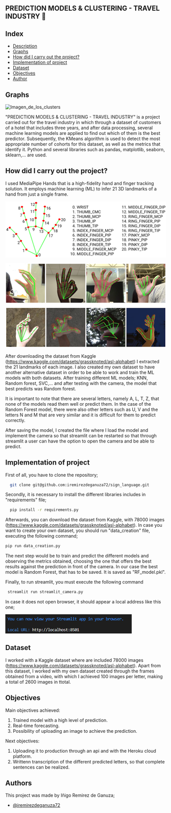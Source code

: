 ## PREDICTION MODELS & CLUSTERING - TRAVEL INDUSTRY   🏨
                                

##  Index

- [Description](#Description)
- [Graphs](#Graphs)
- [How did I carry out the project?](#How-did-I-carry-out-the-project)
- [Implementation of project](#Implementation-of-project)
- [Dataset](#Dataset)
- [Objectives](#Objectives)
- [Author](#Author)

## Graphs

![Imagen_de_los_clusters](https://raw.githubusercontent.com/iremirezdeganuza72/Cohort_Analysis/main/Clusters.jpg)

"PREDICTION MODELS & CLUSTERING - TRAVEL INDUSTRY" is a project carried out for the travel industry in which through a dataset of customers of a hotel that includes three years, and after data processing, several machine learning models are applied to find out which of them is the best predictor. Subsequently, the KMeans algorithm is used to detect the most appropriate number of cohorts for this dataset, as well as the metrics that identify it.  Python and several libraries such as pandas, matplotlib, seaborn, sklearn,... are used.


## How did I carry out the project?

I used MediaPipe Hands that is a high-fidelity hand and finger tracking solution.
It employs machine learning (ML) to infer 21 3D landmarks of a hand from just a single frame.

![MediaPipe landmarks](https://raw.githubusercontent.com/iremirezdeganuza72/sign_language/main/Imagenes/hand_landmarks.png)

![MediaPipe real hands](https://raw.githubusercontent.com/iremirezdeganuza72/sign_language/main/Imagenes/hand_landmarks_2.png)

After downloading the dataset from Kaggle (https://www.kaggle.com/datasets/grassknoted/asl-alphabet) I extracted the 21 landmarks 
of each image. I also created my own dataset to have another alternative dataset in order to be able to work and train the ML models with both datasets.
After training different ML models; KNN, Random forest, SVC,... and after testing with the camera, the model that best predicts was Random forest.

It is important to note that there are several letters, namely A, L, T, Z, that none of the models read them well or predict them. 
In the case of the Random Forest model, there were also other letters such as U, V and the letters N and M that are very similar and it is difficult for them to predict correctly.

After saving the model, I created the file where I load the model and implement the camera so that streamlit can be restarted so that through streamlit a user can have the option to open the camera and be able to predict.

## Implementation of project

First of all, you have to clone the repository;

```bash
  git clone git@github.com:iremirezdeganuza72/sign_language.git
```

Secondly, it is necessary to install the different libraries includes in "requirements" file;

```bash
  pip install -r requirements.py
```

Afterwards, you can download the dataset from Kaggle, with 78000 images (https://www.kaggle.com/datasets/grassknoted/asl-alphabet).
In case you want to create your own dataset, you should run "data_creation" file, executing the following command;

```bash
pip run data_creation.py
```

The next step would be to train and predict the different models and observing the metrics obtained, choosing the one that offers the best results against the prediction in front of the camera. 
In our case the best model is Random Forest, that has to be saved. It is saved as "RF_model.pkl".

Finally, to run streamlit, you must execute the following command

```bash
 streamlit run streamlit_camera.py
```

In case it does not open browser, it should appear a local address like this one;

![localhost](https://raw.githubusercontent.com/iremirezdeganuza72/sign_language/main/Imagenes/localhost.png)


## Dataset

I worked with a Kaggle dataset where are included 78000 images (https://www.kaggle.com/datasets/grassknoted/asl-alphabet).
Apart from this dataset, I worked with my own dataset created through the frames obtained from a video, with which I achieved 100 images per letter, making a total of 2600 images in ttotal. 
## Objectives
Main objectives achieved:

1. Trained model with a high level of prediction.
2. Real-time forecasting.
3. Possibility of uploading an image to achieve the prediction.

Next objectives:

1. Uploading it to production through an api and with the Heroku cloud platform.
2. Writtenn transcription of the different predicted letters, so that complete sentences can be realized.

## Authors

This project was made by Iñigo Remirez de Ganuza;

- [@iremirezdeganuza72](https://github.com/iremirezdeganuza72/sign_language)